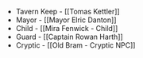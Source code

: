 - Tavern Keep - [[Tomas Kettler]]
- Mayor - [[Mayor Elric Danton]]
- Child - [[Mira Fenwick - Child]]
- Guard - [[Captain Rowan Harth]]
- Cryptic - [[Old Bram - Cryptic NPC]]